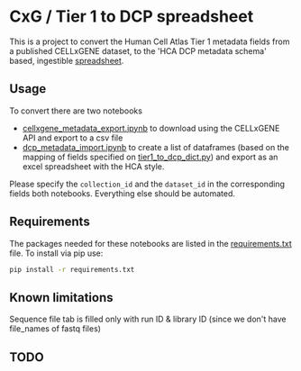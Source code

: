 # CxG / Tier 1 to DCP spreadsheet

This is a project to convert the Human Cell Atlas Tier 1 metadata fields from a published CELLxGENE dataset, to the 'HCA DCP metadata schema' based, ingestible [spreadsheet](https://github.com/ebi-ait/geo_to_hca/tree/master/template).

## Usage 
To convert there are two notebooks
* [cellxgene_metadata_export.ipynb](cellxgene_metadata_export.ipynb) to download using the CELLxGENE API and export to a csv file
* [dcp_metadata_import.ipynb](dcp_metadata_import.ipynb) to create a list of dataframes (based on the mapping of fields specified on [tier1_to_dcp_dict.py](tier1_to_dcp_dict.py)) and export as an excel spreadsheet with the HCA style.

Please specify the `collection_id` and the `dataset_id` in the corresponding fields both notebooks. Everything else should be automated.

## Requirements

The packages needed for these notebooks are listed in the [requirements.txt](requirements.txt) file. To install via pip use:
```bash
pip install -r requirements.txt
```

## Known limitations
Sequence file tab is filled only with run ID & library ID (since we don't have file_names of fastq files)

## TODO
